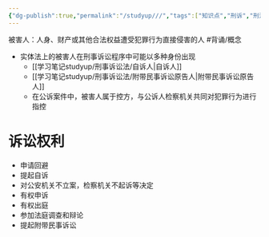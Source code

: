 ```yaml
---
{"dg-publish":true,"permalink":"/studyup///","tags":["知识点","刑诉","刑法"]}
---
```


被害人：人身、财产或其他合法权益遭受犯罪行为直接侵害的人 #背诵/概念 
- 实体法上的被害人在刑事诉讼程序中可能以多种身份出现
	- [[学习笔记studyup/刑事诉讼法/自诉人\|自诉人]]
	- [[学习笔记studyup/刑事诉讼法/附带民事诉讼原告人\|附带民事诉讼原告人]]
	- 在公诉案件中，被害人属于控方，与公诉人检察机关共同对犯罪行为进行指控
# 诉讼权利
- 申请回避
- 提起自诉
- 对公安机关不立案，检察机关不起诉等决定
- 有权申诉
- 有权出庭
- 参加法庭调查和辩论
- 提起附带民事诉讼

